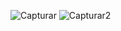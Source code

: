 ![Capturar](https://github.com/Zanca-Coder/powerupPlaza/assets/85454305/b4d0b219-74dd-4366-b51f-acc6f65c6a92)
![Capturar2](https://github.com/Zanca-Coder/powerupPlaza/assets/85454305/d88f324c-6e6d-45a7-b337-10d0f151723c)
